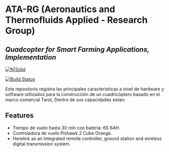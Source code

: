 # ATA-RG (Aeronautics and Thermofluids Applied - Research Group)
## _Quadcopter for Smart Farming Applications, Implementation_

[![N|Solid](https://cldup.com/dTxpPi9lDf.thumb.png)](https://www.epn.edu.ec/)

[![Build Status](https://travis-ci.org/joemccann/dillinger.svg?branch=master)](https://www.facebook.com/ATAResearch)

Este repositorio registra las principales caracteristicas a nivel de hardware y software utilizados para la construcción de un cuadricóptero basado en el marco comercial Tarot,
Dentro de sus capacidades estan:

## Features

- Tiempo de vuelo hasta 30 min con batería: 6S 6AH.
- Controladora de vuelo Pixhawk 2 Cube Orange.
- Herelink as an Integrated remote controller, ground station and wireless digital transmission system.
